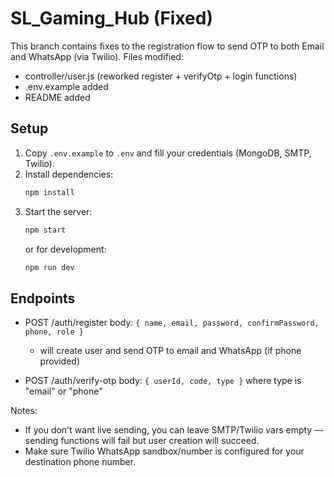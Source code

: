 # SL_Gaming_Hub (Fixed)

This branch contains fixes to the registration flow to send OTP to both Email and WhatsApp (via Twilio).
Files modified:
- controller/user.js (reworked register + verifyOtp + login functions)
- .env.example added
- README added

## Setup

1. Copy `.env.example` to `.env` and fill your credentials (MongoDB, SMTP, Twilio).
2. Install dependencies:
   ```bash
   npm install
   ```
3. Start the server:
   ```bash
   npm start
   ```
   or for development:
   ```bash
   npm run dev
   ```

## Endpoints

- POST /auth/register
  body: `{ name, email, password, confirmPassword, phone, role }`
  - will create user and send OTP to email and WhatsApp (if phone provided)

- POST /auth/verify-otp
  body: `{ userId, code, type }` where type is "email" or "phone"

Notes:
- If you don't want live sending, you can leave SMTP/Twilio vars empty — sending functions will fail but user creation will succeed.
- Make sure Twilio WhatsApp sandbox/number is configured for your destination phone number.
